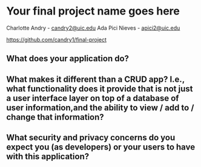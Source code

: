 # Your final project name goes here

Charlotte Andry - candry2@uic.edu
Ada Pici Nieves - apici2@uic.edu

https://github.com/candry1/final-project

## What does your application do?

## What makes it different than a CRUD app? I.e., what functionality does it provide that is not just a user interface layer on top of a database of user information,and the ability to view / add to / change that information?

## What security and privacy concerns do you expect you (as developers) or your users to have with this application?
